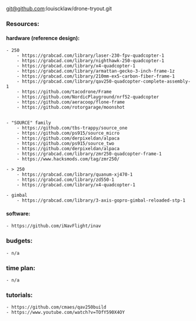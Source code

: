 git@github.com:louiscklaw/drone-tryout.git


### Resources:

#### hardware (reference design):
    - 250
        - https://grabcad.com/library/laser-230-fpv-quadcopter-1
        - https://grabcad.com/library/nighthawk-250-quadcopter-1
        - https://grabcad.com/library/x4-quadcopter-1
        - https://grabcad.com/library/armattan-gecko-3-inch-frame-1z
        - https://grabcad.com/library/210mm-ex5-carbon-fiber-frame-1
        - https://grabcad.com/library/qav250-quadcopter-complete-assembly-1
        - https://github.com/tacodrone/Frame
        - https://github.com/NordicPlayground/nrf52-quadcopter
        - https://github.com/aeracoop/flone-frame
        - https://github.com/rotorgarage/moonshot


    - "SOURCE" family
        - https://github.com/tbs-trappy/source_one
        - https://github.com/ps915/source_micro
        - https://github.com/derpixeldan/alpaca
        - https://github.com/ps915/source_two
        - https://github.com/derpixeldan/alpaca
        - https://grabcad.com/library/zmr250-quadcopter-frame-1
        - https://www.hacksmods.com/tag/zmr250/

    - > 250
        - https://grabcad.com/library/quanum-xj470-1
        - https://grabcad.com/library/zd550-1
        - https://grabcad.com/library/x4-quadcopter-1

    - gimbal
        - https://grabcad.com/library/3-axis-gopro-gimbal-reloaded-stp-1

#### software:
    - https://github.com/iNavFlight/inav


### budgets:
    - n/a

### time plan:
    - n/a

### tutorials:
    - https://github.com/cmaes/qav250build
    - https://www.youtube.com/watch?v=TOfY590X4OY
